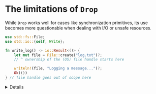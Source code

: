 # The limitations of `Drop`

While `Drop` works well for cases like synchronization primitives, its use
becomes more questionable when dealing with I/O or unsafe resources.

```rust
use std::fs::File;
use std::io::{self, Write};

fn write_log() -> io::Result<()> {
    let mut file = File::create("log.txt")?;
    // ^ ownership of the (OS) file handle starts here

    writeln!(file, "Logging a message...")?;
    Ok(())
} // file handle goes out of scope here
```

<details>

- In the earlier example, our `File` resource owns a file handle provided by the
  operating system. (TODO: be careful in wording: earlier is ambiguous here.
  Better use "above".)

  [As stated in the documentation](https://doc.rust-lang.org/std/fs/struct.File.html):

  > Files are automatically closed when they go out of scope. Errors detected on
  > closing are ignored by the implementation of Drop.

- This highlights a key limitation of the `Drop` trait: it cannot propagate
  errors to the caller. In other words, fallible cleanup logic cannot be handled
  by the code using the `File`.

  This becomes clear when looking at the
  [definition of the `Drop` trait](https://doc.rust-lang.org/std/ops/trait.Drop.html):

  ```rust
  trait Drop {
      fn drop(&mut self);
  }
  ```

  Since `drop` does not return a `Result`, any error that occurs during cleanup
  cannot be surfaced or recovered from. This is by design: `drop` is invoked
  automatically when a value is popped off the stack during unwinding, leaving
  no opportunity for error handling.

  TODO: apply feedback:

  ```
  This last sentence suggests that there was no other design choice because of unwinding.
  That's not true: in C++, for example, one can throw an exception from a destructor while unwinding
  because of another exception. Throwing from a destructor is messy and error-prone
  (and pretty much every style guide tells you not to do it),
  however that is an existence proof that Rust's design choice here was not entirely forced.
  It is a good pragmatic choice for sure, but not the only one possible.

  I'd suggest to rewrite this sentence in a way that talks about infallibility
  of drop as a pragmatic design choice to keep the complexity of error handling under control
  (not as the only possible choice).
  ```

- One workaround is to panic inside `drop` when a failure occurs. However, this
  is risky—if a panic happens while the stack is already unwinding, the program
  will abort immediately, and remaining resources will not be cleaned up. (TODO:
  be careful in wording and context. E.g. here it is about external resources)

  While panicking in `drop` can serve certain purposes (see
  [the next chapter on "drop bombs"](./drop_bomb.md)), it should be used
  sparingly and with full awareness of the consequences.

- Another drawback of `drop` is that its execution is implicit and
  non-deterministic in terms of timing. You cannot control _when_ a value is
  dropped. And in fact as discussed in previous slide it might never even run at
  all, leaving the external resource in an undefined state.

  (TODO: non-deterministic is incorrect here, fix wording and description)

  (TODO: be careful with wording 'you cannot control'. As you can control, by
  impl drop)

  This matters particularly for I/O: normally you might set a timeout on
  blocking operations, but when I/O occurs in a `drop` implementation, you have
  no way to enforce such constraints.

  Returning to the `File` example: if the file handle hangs during close (e.g.,
  due to OS-level buffering or locking), the drop operation could block
  indefinitely. Since the call to `drop` happens implicitly and outside your
  control, there's no way to apply a timeout or fallback mechanism.

  TODO: apply feedback

  ```
  I see what you mean. I'd suggest to first say that drop is special because it terminates
  the object lifetime, so it is inherently a "one-shot" API.
  That has consequences: things like caller-driven timeouts or retries
  simply don't make sense - there's no object anymore after the first
  call. (Emphasizing caller-driven is important)

  This equally applies to all APIs that consume the object by value.

  The fact that drop is usually called implicitly though is not important
  here. For one, we can call it explicitly (std::mem::drop()); but if that
  wasn't available, we could have wrapped the object with drop in an
  Option, and then trigger drop by assigning None.
  ```

- For smart pointers and synchronization primitives, none of these drawbacks
  matter, since the operations are nearly instant and a program panic does not
  cause undefined behavior. The poisoned state disappears along with the
  termination of the program.

  (TODO: apply feedback: Note that the chapter does not discuss poisoned mutexes
  at the moment (I'm requesting that to be added in my comments above)

- For use cases such as I/O or FFI, it may be preferable to let the user clean
  up resources explicitly using a close function.

  However, this approach cannot be enforced at the type level. If explicit
  cleanup is part of your API contract, you might choose to panic in drop when
  the resource has not been properly closed. This can help catch contract
  violations at runtime.

  This is one situation where drop bombs are useful, which we will discuss next.

</details>
